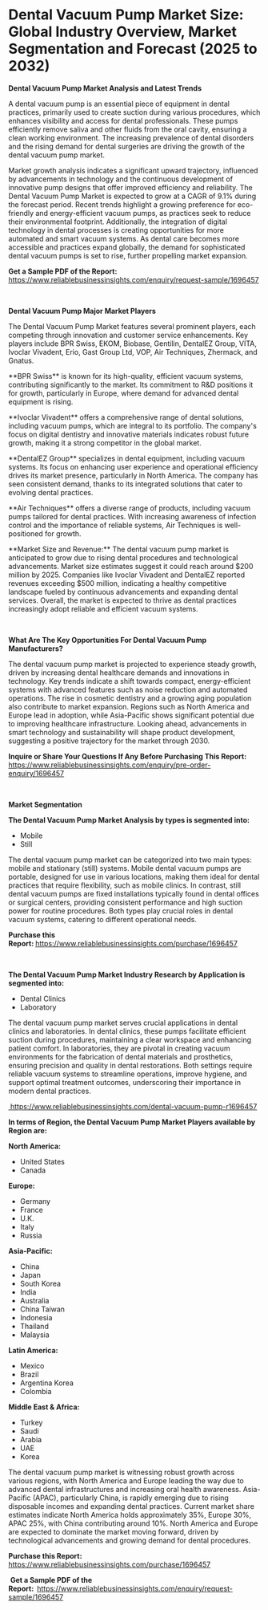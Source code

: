 <p><h1>Dental Vacuum Pump Market Size: Global Industry Overview, Market Segmentation and Forecast (2025 to 2032)</h1></p><p><strong>Dental Vacuum Pump Market Analysis and Latest Trends</strong></p>
<p><p>A dental vacuum pump is an essential piece of equipment in dental practices, primarily used to create suction during various procedures, which enhances visibility and access for dental professionals. These pumps efficiently remove saliva and other fluids from the oral cavity, ensuring a clean working environment. The increasing prevalence of dental disorders and the rising demand for dental surgeries are driving the growth of the dental vacuum pump market.</p><p>Market growth analysis indicates a significant upward trajectory, influenced by advancements in technology and the continuous development of innovative pump designs that offer improved efficiency and reliability. The Dental Vacuum Pump Market is expected to grow at a CAGR of 9.1% during the forecast period. Recent trends highlight a growing preference for eco-friendly and energy-efficient vacuum pumps, as practices seek to reduce their environmental footprint. Additionally, the integration of digital technology in dental processes is creating opportunities for more automated and smart vacuum systems. As dental care becomes more accessible and practices expand globally, the demand for sophisticated dental vacuum pumps is set to rise, further propelling market expansion.</p></p>
<p><strong>Get a Sample PDF of the Report:&nbsp;</strong> <a href="https://www.reliablebusinessinsights.com/enquiry/request-sample/1696457?utm_campaign=62&utm_medium=2&utm_source=Github&utm_content=ia&utm_term=13042025&utm_id=dental-vacuum-pump">https://www.reliablebusinessinsights.com/enquiry/request-sample/1696457</a></p>
<p>&nbsp;</p>
<p><strong>Dental Vacuum Pump Major Market Players</strong></p>
<p><p>The Dental Vacuum Pump Market features several prominent players, each competing through innovation and customer service enhancements. Key players include BPR Swiss, EKOM, Biobase, Gentilin, DentalEZ Group, VITA, Ivoclar Vivadent, Erio, Gast Group Ltd, VOP, Air Techniques, Zhermack, and Gnatus.</p><p>**BPR Swiss** is known for its high-quality, efficient vacuum systems, contributing significantly to the market. Its commitment to R&D positions it for growth, particularly in Europe, where demand for advanced dental equipment is rising.</p><p>**Ivoclar Vivadent** offers a comprehensive range of dental solutions, including vacuum pumps, which are integral to its portfolio. The company's focus on digital dentistry and innovative materials indicates robust future growth, making it a strong competitor in the global market.</p><p>**DentalEZ Group** specializes in dental equipment, including vacuum systems. Its focus on enhancing user experience and operational efficiency drives its market presence, particularly in North America. The company has seen consistent demand, thanks to its integrated solutions that cater to evolving dental practices.</p><p>**Air Techniques** offers a diverse range of products, including vacuum pumps tailored for dental practices. With increasing awareness of infection control and the importance of reliable systems, Air Techniques is well-positioned for growth.</p><p>**Market Size and Revenue:** The dental vacuum pump market is anticipated to grow due to rising dental procedures and technological advancements. Market size estimates suggest it could reach around $200 million by 2025. Companies like Ivoclar Vivadent and DentalEZ reported revenues exceeding $500 million, indicating a healthy competitive landscape fueled by continuous advancements and expanding dental services. Overall, the market is expected to thrive as dental practices increasingly adopt reliable and efficient vacuum systems.</p></p>
<p>&nbsp;</p>
<p><strong>What Are The Key Opportunities For Dental Vacuum Pump Manufacturers?</strong></p>
<p><p>The dental vacuum pump market is projected to experience steady growth, driven by increasing dental healthcare demands and innovations in technology. Key trends indicate a shift towards compact, energy-efficient systems with advanced features such as noise reduction and automated operations. The rise in cosmetic dentistry and a growing aging population also contribute to market expansion. Regions such as North America and Europe lead in adoption, while Asia-Pacific shows significant potential due to improving healthcare infrastructure. Looking ahead, advancements in smart technology and sustainability will shape product development, suggesting a positive trajectory for the market through 2030.</p></p>
<p><strong>Inquire or Share Your Questions If Any Before Purchasing This Report:</strong> <a href="https://www.reliablebusinessinsights.com/enquiry/pre-order-enquiry/1696457?utm_campaign=62&utm_medium=2&utm_source=Github&utm_content=ia&utm_term=13042025&utm_id=dental-vacuum-pump">https://www.reliablebusinessinsights.com/enquiry/pre-order-enquiry/1696457</a></p>
<p>&nbsp;</p>
<p><strong>Market Segmentation</strong></p>
<p><strong>The Dental Vacuum Pump Market Analysis by types is segmented into:</strong></p>
<p><ul><li>Mobile</li><li>Still</li></ul></p>
<p><p>The dental vacuum pump market can be categorized into two main types: mobile and stationary (still) systems. Mobile dental vacuum pumps are portable, designed for use in various locations, making them ideal for dental practices that require flexibility, such as mobile clinics. In contrast, still dental vacuum pumps are fixed installations typically found in dental offices or surgical centers, providing consistent performance and high suction power for routine procedures. Both types play crucial roles in dental vacuum systems, catering to different operational needs.</p></p>
<p><strong>Purchase this Report:&nbsp;</strong><a href="https://www.reliablebusinessinsights.com/purchase/1696457?utm_campaign=62&utm_medium=2&utm_source=Github&utm_content=ia&utm_term=13042025&utm_id=dental-vacuum-pump">https://www.reliablebusinessinsights.com/purchase/1696457</a></p>
<p>&nbsp;</p>
<p><strong>The Dental Vacuum Pump Market Industry Research by Application is segmented into:</strong></p>
<p><ul><li>Dental Clinics</li><li>Laboratory</li></ul></p>
<p><p>The dental vacuum pump market serves crucial applications in dental clinics and laboratories. In dental clinics, these pumps facilitate efficient suction during procedures, maintaining a clear workspace and enhancing patient comfort. In laboratories, they are pivotal in creating vacuum environments for the fabrication of dental materials and prosthetics, ensuring precision and quality in dental restorations. Both settings require reliable vacuum systems to streamline operations, improve hygiene, and support optimal treatment outcomes, underscoring their importance in modern dental practices.</p></p>
<p><a href="https://www.reliablebusinessinsights.com/dental-vacuum-pump-r1696457?utm_campaign=62&utm_medium=2&utm_source=Github&utm_content=ia&utm_term=13042025&utm_id=dental-vacuum-pump">&nbsp;https://www.reliablebusinessinsights.com/dental-vacuum-pump-r1696457</a></p>
<p><strong>In terms of Region, the Dental Vacuum Pump Market Players available by Region are:</strong></p>
<p>
    <p> <strong> North America: </strong>
        <ul>
            <li>United States</li>
            <li>Canada</li>
        </ul>
        </p> 
    <p> <strong> Europe: </strong>
        <ul>
            <li>Germany</li>
            <li>France</li>
            <li>U.K.</li>
            <li>Italy</li>
            <li>Russia</li>
        </ul>
        </p> 
    <p> <strong> Asia-Pacific: </strong>
        <ul>
            <li>China</li>
            <li>Japan</li>
            <li>South Korea</li>
            <li>India</li>
            <li>Australia</li>
            <li>China Taiwan</li>
            <li>Indonesia</li>
            <li>Thailand</li>
            <li>Malaysia</li>
        </ul>
        </p> 
    <p> <strong> Latin America: </strong>
        <ul>
            <li>Mexico</li>
            <li>Brazil</li>
            <li>Argentina Korea</li>
            <li>Colombia</li>
        </ul>
        </p> 
    <p> <strong> Middle East & Africa: </strong>
        <ul>
            <li>Turkey</li>
            <li>Saudi</li>
            <li>Arabia</li>
            <li>UAE</li>
            <li>Korea</li>
        </ul>
    </p>
    </p>
<p><p>The dental vacuum pump market is witnessing robust growth across various regions, with North America and Europe leading the way due to advanced dental infrastructures and increasing oral health awareness. Asia-Pacific (APAC), particularly China, is rapidly emerging due to rising disposable incomes and expanding dental practices. Current market share estimates indicate North America holds approximately 35%, Europe 30%, APAC 25%, with China contributing around 10%. North America and Europe are expected to dominate the market moving forward, driven by technological advancements and growing demand for dental procedures.</p></p>
<p><strong>Purchase this Report: </strong><a href="https://www.reliablebusinessinsights.com/purchase/1696457?utm_campaign=62&utm_medium=2&utm_source=Github&utm_content=ia&utm_term=13042025&utm_id=dental-vacuum-pump">https://www.reliablebusinessinsights.com/purchase/1696457</a></p>
<p>&nbsp;<strong>Get a Sample PDF of the Report:&nbsp;&nbsp;</strong><a href="https://www.reliablebusinessinsights.com/enquiry/request-sample/1696457?utm_campaign=62&utm_medium=2&utm_source=Github&utm_content=ia&utm_term=13042025&utm_id=dental-vacuum-pump">https://www.reliablebusinessinsights.com/enquiry/request-sample/1696457</a></p>
<p><strong></strong></p>
<p><p></p><p></p><p></p></p>